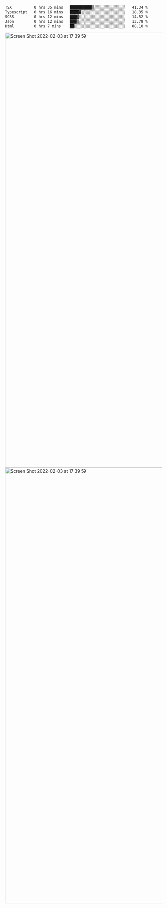 <!--START_SECTION:waka-->

```txt
TSX          0 hrs 35 mins   ██████████▒░░░░░░░░░░░░░░   41.34 %
Typescript   0 hrs 16 mins   ████▓░░░░░░░░░░░░░░░░░░░░   18.35 %
SCSS         0 hrs 12 mins   ███▓░░░░░░░░░░░░░░░░░░░░░   14.52 %
Json         0 hrs 12 mins   ███▒░░░░░░░░░░░░░░░░░░░░░   13.78 %
Html         0 hrs 7 mins    ██░░░░░░░░░░░░░░░░░░░░░░░   08.10 %
```

<!--END_SECTION:waka-->

<img width="1400" alt="Screen Shot 2022-02-03 at 17 39 59" src="https://user-images.githubusercontent.com/45716542/152387304-f2b60485-53a6-4f4b-a818-5cefb1b0c0ae.png">
<img width="1400" alt="Screen Shot 2022-02-03 at 17 39 59" src="https://user-images.githubusercontent.com/45716542/152387273-ea5cdf21-2a45-44da-8bef-00c1763b1d42.png">
